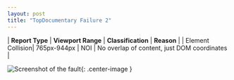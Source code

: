 ```yaml
---
layout: post
title: "TopDocumentary Failure 2"
---
```

| **Report Type** | **Viewport Range** | **Classification** | **Reason** |
| Element Collision| 765px-944px | NOI | No overlap of content, just DOM coordinates | 

![Screenshot of the fault](../../../assets/images/TopDocumentary/fault2/overlapWidth854.png){: .center-image }